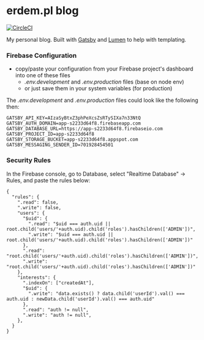 # erdem.pl blog

[![CircleCI](https://circleci.com/gh/burnpiro/erdem.pl.svg?style=svg)](https://circleci.com/gh/burnpiro/erdem.pl)

My personal blog. Built with [Gatsby](https://www.gatsbyjs.org) and [Lumen](https://github.com/alxshelepenok/gatsby-starter-lumen) to help with templating.

### Firebase Configuration

* copy/paste your configuration from your Firebase project's dashboard into one of these files
  * *.env.development* and *.env.production* files (base on node env)
  * or just save them in your system variables (for production)

The *.env.development* and *.env.production* files could look like the following then:

```
GATSBY_API_KEY=AIzaSyBtxZ3phPeXcsZsRTySIXa7n33NtQ
GATSBY_AUTH_DOMAIN=app-s2233d64f8.firebaseapp.com
GATSBY_DATABASE_URL=https://app-s2233d64f8.firebaseio.com
GATSBY_PROJECT_ID=app-s2233d64f8
GATSBY_STORAGE_BUCKET=app-s2233d64f8.appspot.com
GATSBY_MESSAGING_SENDER_ID=701928454501
```


### Security Rules

In the Firebase console, go to Database, select "Realtime Database" -> Rules, and paste the rules below:

```
{
  "rules": {
    ".read": false,
    ".write": false,
    "users": {
      "$uid": {
        ".read": "$uid === auth.uid || root.child('users/'+auth.uid).child('roles').hasChildren(['ADMIN'])",
        ".write": "$uid === auth.uid || root.child('users/'+auth.uid).child('roles').hasChildren(['ADMIN'])"
      },
      ".read": "root.child('users/'+auth.uid).child('roles').hasChildren(['ADMIN'])",
      ".write": "root.child('users/'+auth.uid).child('roles').hasChildren(['ADMIN'])"
    },
    "interests": {
      ".indexOn": ["createdAt"],
      "$uid": {
        ".write": "data.exists() ? data.child('userId').val() === auth.uid : newData.child('userId').val() === auth.uid"
      },
      ".read": "auth != null",
      ".write": "auth != null",
    },
  }
}
```